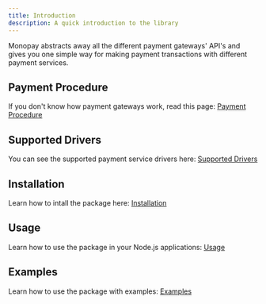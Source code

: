```yaml
---
title: Introduction
description: A quick introduction to the library
---
```


Monopay abstracts away all the different payment gateways' API's and gives you one simple way for making payment transactions with different payment services.

## Payment Procedure

If you don't know how payment gateways work, read this page:
[Payment Procedure](/en/payment-procedure)

## Supported Drivers

You can see the supported payment service drivers here:
[Supported Drivers](/en/drivers)

## Installation

Learn how to intall the package here:
[Installation](/en/installation)

## Usage

Learn how to use the package in your Node.js applications:
[Usage](/en/usage/request-payment)

## Examples

Learn how to use the package with examples:
[Examples](/en/examples)
